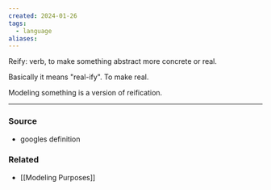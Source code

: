 ```yaml
---
created: 2024-01-26
tags:
  - language
aliases:
---
```

Reify: verb, to make something abstract more concrete or real.

Basically it means "real-ify". To make real. 

Modeling something is a version of reification. 

---
### Source
- googles definition

### Related
- [[Modeling Purposes]]